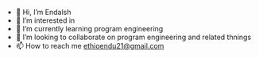 - 👋 Hi, I’m Endalsh
- 👀 I’m interested in 
- 🌱 I’m currently learning program engineering
- 💞️ I’m looking to collaborate on program engineering and related thnings 
- 📫 How to reach me ethioendu21@gmail.com

<!---
ethioendu/ethioendu is a ✨ special ✨ repository because its `README.md` (this file) appears on your GitHub profile.
You can click the Preview link to take a look at your changes.
--->
